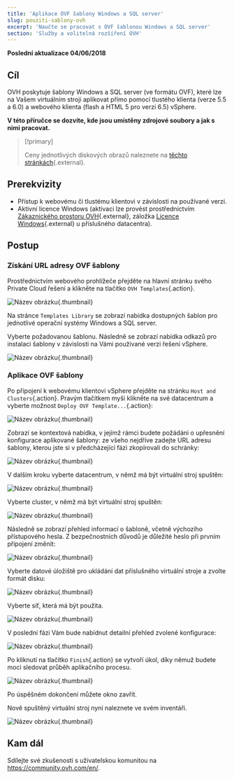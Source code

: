 ```yaml
---
title: 'Aplikace OVF šablony Windows a SQL server'
slug: pouziti-sablony-ovh
excerpt: 'Naučte se pracovat s OVF šablonou Windows a SQL server'
section: 'Služby a volitelná rozšíření OVH'
---
```


**Poslední aktualizace 04/06/2018**

## Cíl

OVH poskytuje šablony Windows a SQL server (ve formátu OVF), které lze na Vašem virtuálním stroji aplikovat přímo pomocí tlustého klienta (verze 5.5 a 6.0) a webového klienta (flash a HTML 5 pro verzi 6.5) vSphere.

**V této příručce se dozvíte, kde jsou umístěny zdrojové soubory a jak s nimi pracovat.**

> [!primary]
> 
> Ceny jednotlivých diskových obrazů naleznete na [těchto stránkách](https://www.ovh.cz/private-cloud/moznosti/images-licences.xml){.external}.
>

## Prerekvizity

- Přístup k webovému či tlustému klientovi v závislosti na používané verzi.
- Aktivní licence Windows (aktivaci lze provést prostřednictvím [Zákaznického prostoru OVH](https://docs.ovh.com/gb/en/private-cloud/control-panel-ovh-private-cloud/#windows-licence){.external}, záložka [Licence Windows](https://www.ovh.com/auth/?action=gotomanager){.external} u příslušného datacentra). 


## Postup

### Získání URL adresy OVF šablony

Prostřednictvím webového prohlížeče přejděte na hlavní stránku svého Private Cloud řešení a klikněte na tlačítko `OVH Templates`{.action}.

![Název obrázku](images/gatewayssl.png){.thumbnail}

Na stránce `Templates Library` se zobrazí nabídka dostupných šablon pro jednotlivé operační systémy Windows a SQL server. 

Vyberte požadovanou šablonu. Následně se zobrazí nabídka odkazů pro instalaci šablony v závislosti na Vámi používané verzi řešení vSphere.

![Název obrázku](images/copylink.png){.thumbnail}


### Aplikace OVF šablony

Po připojení k webovému klientovi vSphere přejděte na stránku `Host and Clusters`{.action}. Pravým tlačítkem myši klikněte na své datacentrum a vyberte možnost `Deploy OVF Template...`{.action}:

![Název obrázku](images/selectdeploy.png){.thumbnail}

Zobrazí se kontextová nabídka, v jejímž rámci budete požádáni o upřesnění konfigurace aplikované šablony: ze všeho nejdříve zadejte URL adresu šablony, kterou jste si v předcházející fázi zkopírovali do schránky:

![Název obrázku](images/puturl.png){.thumbnail}

V dalším kroku vyberte datacentrum, v němž má být virtuální stroj spuštěn:

![Název obrázku](images/selectdatacenter.png){.thumbnail}

Vyberte cluster, v němž má být virtuální stroj spuštěn:

![Název obrázku](images/selectcluster.png){.thumbnail}

Následně se zobrazí přehled informací o šabloně, včetně výchozího přístupového hesla.
 Z bezpečnostních důvodů je důležité heslo při prvním připojení změnit:

![Název obrázku](images/detailstemplate.png){.thumbnail}

Vyberte datové úložiště pro ukládání dat příslušného virtuální stroje a zvolte formát disku:

![Název obrázku](images/selectdatastore.png){.thumbnail}

Vyberte síť, která má být použita.

![Název obrázku](images/selectnetwork.png){.thumbnail}

V poslední fázi Vám bude nabídnut detailní přehled zvolené konfigurace:

![Název obrázku](images/resume.png){.thumbnail}

Po kliknutí na tlačítko `Finish`{.action} se vytvoří úkol, díky němuž budete moci sledovat průběh aplikačního procesu.

![Název obrázku](images/startdeploy.png){.thumbnail}

Po úspěšném dokončení můžete okno zavřít.

Nově spuštěný virtuální stroj nyní naleznete ve svém inventáři.

![Název obrázku](images/inventory.png){.thumbnail}


## Kam dál

Sdílejte své zkušenosti s uživatelskou komunitou na <https://community.ovh.com/en/>.